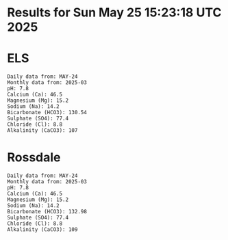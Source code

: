 # Results for Sun May 25 15:23:18 UTC 2025
# ELS
```
Daily data from: MAY-24
Monthly data from: 2025-03
pH: 7.8
Calcium (Ca): 46.5
Magnesium (Mg): 15.2
Sodium (Na): 14.2
Bicarbonate (HCO3): 130.54
Sulphate (SO4): 77.4
Chloride (Cl): 8.8
Alkalinity (CaCO3): 107
```
# Rossdale
```
Daily data from: MAY-24
Monthly data from: 2025-03
pH: 7.8
Calcium (Ca): 46.5
Magnesium (Mg): 15.2
Sodium (Na): 14.2
Bicarbonate (HCO3): 132.98
Sulphate (SO4): 77.4
Chloride (Cl): 8.8
Alkalinity (CaCO3): 109
```
